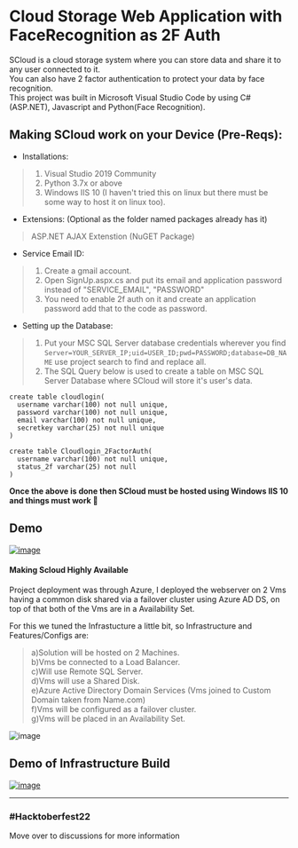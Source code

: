 # Cloud Storage Web Application with FaceRecognition as 2F Auth

SCloud is a cloud storage system where you can store data and share it to any user connected to it.  
You can also have 2 factor authentication to protect your data by face recognition.  
This project was built in Microsoft Visual Studio Code by using C#(ASP.NET), Javascript and Python(Face Recognition).   


## Making SCloud work on your Device (Pre-Reqs):  
* Installations:  
>1. Visual Studio 2019 Community   
>2. Python 3.7x or above  
>3. Windows IIS 10 (I haven't tried this on linux but there must be some way to host it on linux too).  

* Extensions: (Optional as the folder named packages already has it)
> ASP.NET AJAX Extenstion (NuGET Package)

* Service Email ID:  
>1. Create a gmail account.
>2. Open SignUp.aspx.cs and put its email and application password instead of "SERVICE_EMAIL", "PASSWORD" 
>3. You need to enable 2f auth on it and create an application password add that to the code as password.  

* Setting up the Database:  
>1. Put your MSC SQL Server database credentials wherever you find ```Server=YOUR_SERVER_IP;uid=USER_ID;pwd=PASSWORD;database=DB_NAME``` use project search to find and replace all.  
>2. The SQL Query below is used to create a table on MSC SQL Server Database where SCloud will store it's user's data.    

```
create table cloudlogin(
  username varchar(100) not null unique,
  password varchar(100) not null unique,
  email varchar(100) not null unique,
  secretkey varchar(25) not null unique
)
```
```
create table Cloudlogin_2FactorAuth(
  username varchar(100) not null unique,
  status_2f varchar(25) not null
)
```
__Once the above is done then SCloud must be hosted using Windows IIS 10 and things must work :crossed_fingers:__

## Demo

[![image](https://user-images.githubusercontent.com/69571769/173809833-7d8b778d-f048-4461-88cd-0a2215b22bd6.png)](https://youtu.be/fPlXFuMpMks)





#### Making Scloud Highly Available

Project deployment was through Azure, I deployed the webserver on 2 Vms having a common disk shared via a failover cluster using Azure AD DS, on top of that both of the Vms are in a Availability Set.

For this we tuned the Infrastucture a little bit, so Infrastructure and Features/Configs are:  

>a)Solution will be hosted on 2 Machines.  
b)Vms be connected to a Load Balancer.  
c)Will use Remote SQL Server.  
d)Vms will use a Shared Disk.  
e)Azure Active Directory Domain Services (Vms joined to Custom Domain taken from Name.com)  
f)Vms will be configured as a failover cluster.  
g)Vms will be placed in an Availability Set.  
  
    
![image](https://user-images.githubusercontent.com/69571769/181298281-f135ba00-a3cd-479c-bf8a-85c71ae9f8a5.png)



## Demo of Infrastructure Build


[![image](https://user-images.githubusercontent.com/69571769/173812937-6cc2b6c6-ed17-44f1-a78b-4112febd6297.png)](https://drive.google.com/file/d/1fnlps8zo9GIjFEQxo26_U6Pi7w2vI1cV/view?usp=sharing)


_______________________________________________________________________________________________________________________________________________________________________
### #Hacktoberfest22
Move over to discussions for more information



